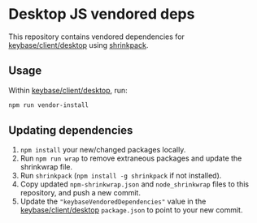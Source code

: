 # Desktop JS vendored deps

This repository contains vendored dependencies for [keybase/client/desktop][keybase/client/desktop] using [shrinkpack][shrinkpack].


## Usage

Within [keybase/client/desktop][keybase/client/desktop], run:

```sh
npm run vendor-install
```


## Updating dependencies

1. `npm install` your new/changed packages locally.
1. Run `npm run wrap` to remove extraneous packages and update the shrinkwrap file.
1. Run `shrinkpack` (`npm install -g shrinkpack` if not installed).
1. Copy updated `npm-shrinkwrap.json` and `node_shrinkwrap` files to this repository, and push a new commit.
1. Update the `"keybaseVendoredDependencies"` value in the [keybase/client/desktop][keybase/client/desktop] `package.json` to point to your new commit.


[keybase/client/desktop]: https://github.com/keybase/client/tree/master/desktop
[shrinkpack]: https://github.com/JamieMason/shrinkpack/
